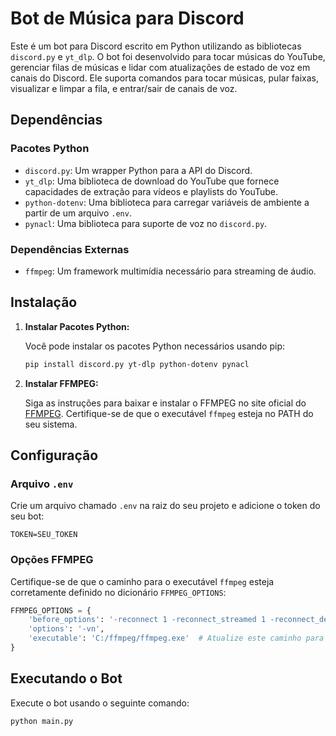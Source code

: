 # Bot de Música para Discord

Este é um bot para Discord escrito em Python utilizando as bibliotecas `discord.py` e `yt_dlp`. O bot foi desenvolvido para tocar músicas do YouTube, gerenciar filas de músicas e lidar com atualizações de estado de voz em canais do Discord. Ele suporta comandos para tocar músicas, pular faixas, visualizar e limpar a fila, e entrar/sair de canais de voz.

## Dependências

### Pacotes Python
- `discord.py`: Um wrapper Python para a API do Discord.
- `yt_dlp`: Uma biblioteca de download do YouTube que fornece capacidades de extração para vídeos e playlists do YouTube.
- `python-dotenv`: Uma biblioteca para carregar variáveis de ambiente a partir de um arquivo `.env`.
- `pynacl`: Uma biblioteca para suporte de voz no `discord.py`.

### Dependências Externas
- `ffmpeg`: Um framework multimídia necessário para streaming de áudio.

## Instalação

1. **Instalar Pacotes Python:**

   Você pode instalar os pacotes Python necessários usando pip:

   ```sh
   pip install discord.py yt-dlp python-dotenv pynacl
   ```

2. **Instalar FFMPEG:**

   Siga as instruções para baixar e instalar o FFMPEG no site oficial do [FFMPEG](https://ffmpeg.org/download.html). Certifique-se de que o executável `ffmpeg` esteja no PATH do seu sistema.

## Configuração

### Arquivo `.env`

Crie um arquivo chamado `.env` na raiz do seu projeto e adicione o token do seu bot:

```env
TOKEN=SEU_TOKEN
```

### Opções FFMPEG

Certifique-se de que o caminho para o executável `ffmpeg` esteja corretamente definido no dicionário `FFMPEG_OPTIONS`:

```python
FFMPEG_OPTIONS = {
    'before_options': '-reconnect 1 -reconnect_streamed 1 -reconnect_delay_max 5',
    'options': '-vn', 
    'executable': 'C:/ffmpeg/ffmpeg.exe'  # Atualize este caminho para o executável ffmpeg no seu sistema
}
```

## Executando o Bot

Execute o bot usando o seguinte comando:

```sh
python main.py
```